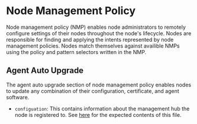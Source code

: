 # Node Management Policy

Node management policy (NMP) enables node administrators to remotely configure settings of their nodes throughout the node's lifecycle. Nodes are responsible for finding and applying the intents represented by node management policies. Nodes match themselves against availible NMPs using the policy and pattern selectors written in the NMP.

## Agent Auto Upgrade

The agent auto upgrade section of node management policy enables nodes to update any combination of their configuration, certificate, and agent software.
- `configuation`: This contains information about the management hub the node is registered to. See [here](../agent-install/README.md#configuration-file) for the expected contents of this file.